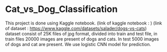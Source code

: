 # Cat_vs_Dog_Classification




This project is done using Kaggle notebook. (link of kaggle notebook : ) (link of dataset : https://www.kaggle.com/datasets/salader/dogs-vs-cats) dataset consist of 25K files of jpg format, divided into train and test file, in train files 20000 images are present of dogs and cats. In test 5000 images of dogs and cat are present. We use logistic CNN model for prediction.
